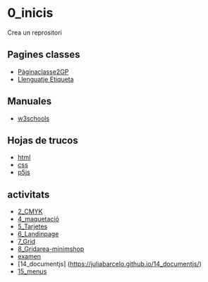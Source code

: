 # 0_inicis
Crea un reprositori

## Pagines classes
* [Pàginaclasse2GP](https://arquesm.github.io/2GP/)
* [Llenguatje Etiqueta](https://github.com/adam-p/markdown-here/wiki/Markdown-Cheatsheet)

## Manuales
* [w3schools](https://www.w3schools.com/)

## Hojas de trucos
* [html](https://websitesetup.org/HTML5-cheat-sheet.pdf)
* [css](https://websitesetup.org/HTML5-cheat-sheet.pdf)
* [p5js](https://github.com/bmoren/p5js-cheat-sheet)

## activitats
* [2_CMYK](https://juliabarcelo.github.io/2CMYK/)
* [4_maquetació](https://juliabarcelo.github.io/4_maquetaci-/)
* [5_Tarjetes](https://juliabarcelo.github.io/5_Tarjetes)
* [6_Landinpage](https://juliabarcelo.github.io/7landingpage)
* [7_Grid](https://juliabarcelo.github.io/7_Grid/)
* [8_Gridarea-minimshop](https://juliabarcelo.github.io/8_Gridarea-minimshop/)
* [examen](https://juliabarcelo.github.io/examen/)
* [14_documentjs] (https://juliabarcelo.github.io/14_documentjs/)
* [15_menus](https://juliabarcelo.github.io/15_menus/)
